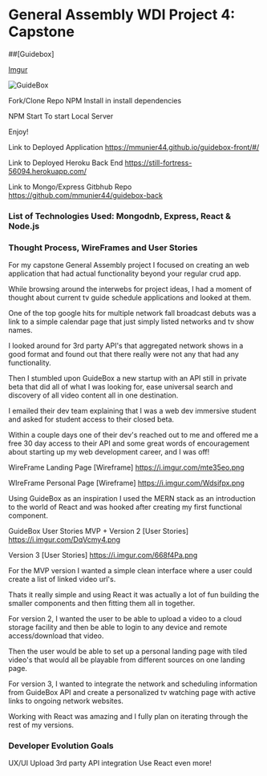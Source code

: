 # General Assembly WDI Project 4: Capstone

##[Guidebox]

[Imgur](https://i.imgur.com/dd4X9V6.png)

<img src="https://i.imgur.com/dd4X9V6.png" alt="GuideBox">

Fork/Clone Repo
NPM Install in install dependencies

NPM Start To start Local Server

Enjoy!

Link to Deployed Application
https://mmunier44.github.io/guidebox-front/#/

Link to Deployed Heroku Back End
https://still-fortress-56094.herokuapp.com/

Link to Mongo/Express Gitbhub Repo
https://github.com/mmunier44/guidebox-back

### List of Technologies Used: Mongodnb, Express, React & Node.js

### Thought Process, WireFrames and User Stories

For my capstone General Assembly project I focused on creating an web application that had actual functionality beyond your regular crud app.

While browsing around the interwebs for project ideas, I had a moment of thought about current tv guide schedule applications and looked at them.

One of the top google hits for multiple network fall broadcast debuts was a link to a simple calendar page that just simply listed networks and tv show names.

I looked around for 3rd party API's that aggregated network shows in a good format and found out that there really were not any that had any functionality.

Then I stumbled upon GuideBox a new startup with an API still in private beta that did all of what I was looking for, ease universal search and discovery of all video content all in one destination.

I emailed their dev team explaining that I was a web dev immersive student and asked for student access to their closed beta.

Within a couple days one of their dev's reached out to me and offered me a free 30 day access to their API and some great words of encouragement about starting up my web development career, and I was off!

WireFrame Landing Page
[Wireframe] https://i.imgur.com/mte35eo.png

WIreFrame Personal Page
[Wireframe] https://i.imgur.com/Wdsifpx.png

Using GuideBox as an inspiration I used the MERN stack as an introduction to the world of React and was hooked after creating my first functional component.

GuideBox User Stories
MVP + Version  2
[User Stories] https://i.imgur.com/DqVcmy4.png

Version 3
[User Stories] https://i.imgur.com/668f4Pa.png

For the MVP version I wanted a simple clean interface where a user could create a list of linked video url's.

Thats it really simple and using React it was actually a lot of fun building the smaller components and then fitting them all in together.

For version 2, I wanted the user to be able to upload a video to a cloud storage facility and then be able to login to any device and remote access/download that video.

Then the user would be able to set up a personal landing page with tiled video's that would all be playable from different sources on one landing page.

For version 3, I wanted to integrate the network and scheduling information from GuideBox API and create a personalized tv watching page with active links to ongoing network websites.

Working with React was amazing and I fully plan on iterating through the rest of my versions.

### Developer Evolution Goals
UX/UI
Upload
3rd party API integration
Use React even more!
